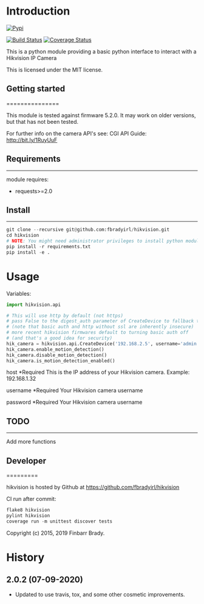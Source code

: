 # Introduction 

[![Pypi](https://img.shields.io/pypi/v/hikvision.svg)](https://pypi.python.org/pypi/hikvision) 

[![Build Status](https://travis-ci.org/fbradyirl/hikvision.svg?branch=master)](https://travis-ci.org/fbradyirl/hikvision) [![Coverage Status](https://coveralls.io/repos/fbradyirl/hikvision/badge.svg?branch=master)](https://coveralls.io/r/fbradyirl/hikvision?branch=master)

This is a python module providing a basic python
interface to interact with a Hikvision IP Camera

This is licensed under the MIT license.

## Getting started
===============

This module is tested against firmware 5.2.0.
It may work on older versions, but that has not been tested.

For further info on  the camera API's see:
CGI API Guide:
http://bit.ly/1RuyUuF

## Requirements
------------

module requires:
 * requests>=2.0


## Install
-------
```python
git clone --recursive git@github.com:fbradyirl/hikvision.git
cd hikvision
# NOTE: You might need administrator privileges to install python modules.
pip install -r requirements.txt
pip install -e .
```

# Usage

Variables:

```python
import hikvision.api

# This will use http by default (not https)
# pass False to the digest_auth parameter of CreateDevice to fallback to basic auth
# (note that basic auth and http without ssl are inherently insecure)
# more recent hikvision firmwares default to turning basic auth off
# (and that's a good idea for security)
hik_camera = hikvision.api.CreateDevice('192.168.2.5', username='admin', password='12345')
hik_camera.enable_motion_detection()
hik_camera.disable_motion_detection()
hik_camera.is_motion_detection_enabled()
```

host
*Required
This is the IP address of your Hikvision camera. Example: 192.168.1.32

username
*Required
Your Hikvision camera username

password
*Required
Your Hikvision camera username



## TODO
------------
Add more functions

## Developer
=========

hikvision is hosted by Github at https://github.com/fbradyirl/hikvision

CI run after commit:

```python
flake8 hikvision
pylint hikvision
coverage run -m unittest discover tests
```

Copyright (c) 2015, 2019 Finbarr Brady.


# History


2.0.2 (07-09-2020)
------------------

* Updated to use travis, tox, and some other cosmetic improvements.



